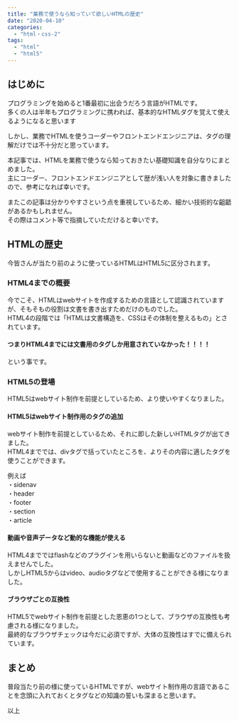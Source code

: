 ```yaml
---
title: "業務で使うなら知っていて欲しいHTMLの歴史"
date: "2020-04-10"
categories: 
  - "html・css-2"
tags: 
  - "html"
  - "html5"
---
```


## はじめに

プログラミングを始めると1番最初に出会うだろう言語がHTMLです。  
多くの人は半年もプログラミングに携われば、基本的なHTMLダグを覚えて使えるようになると思います

しかし、業務でHTMLを使うコーダーやフロントエンドエンジニアは、タグの理解だけでは不十分だと思っています。

本記事では、HTMLを業務で使うなら知っておきたい基礎知識を自分なりにまとめました。  
主にコーダー、フロントエンドエンジニアとして歴が浅い人を対象に書きましたので、参考になれば幸いです。

またこの記事は分かりやすさという点を重視しているため、細かい技術的な齟齬があるかもしれません。  
その際はコメント等で指摘していただけると幸いです。

## HTMLの歴史

今皆さんが当たり前のように使っているHTMLはHTML5に区分されます。

### HTML4までの概要

今でこそ、HTMLはwebサイトを作成するための言語として認識されていますが、そもそもの役割は文書を書き出すためだけのものでした。  
HTML4の段階では「HTMLは文書構造を、CSSはその体制を整えるもの」とされています。

#### **つまりHTML4までには文書用のタグしか用意されていなかった！！！！**

という事です。

### HTML5の登場

HTML5はwebサイト制作を前提としているため、より使いやすくなりました。

#### HTML5はwebサイト制作用のタグの追加

webサイト制作を前提としているため、それに即した新しいHTMLタグが出てきました。  
HTML4まででは、divタグで括っていたところを、よりその内容に適したタグを使うことができます。

例えば  
・sidenav  
・header  
・footer  
・section  
・article

#### 動画や音声データなど動的な機能が使える

HTML4までではflashなどのプラグインを用いらないと動画などのファイルを扱えませんでした。  
しかしHTML5からはvideo、audioタグなどで使用することができる様になりました。

#### ブラウザごとの互換性

HTML5でwebサイト制作を前提とした恩恵の1つとして、ブラウザの互換性も考慮される様になりました。  
最終的なブラウザチェックは今だに必須ですが、大体の互換性はすでに備えられています。

## まとめ

普段当たり前の様に使っているHTMLですが、webサイト制作用の言語であることを念頭に入れておくとタグなどの知識の誓いも深まると思います。  
  
以上
